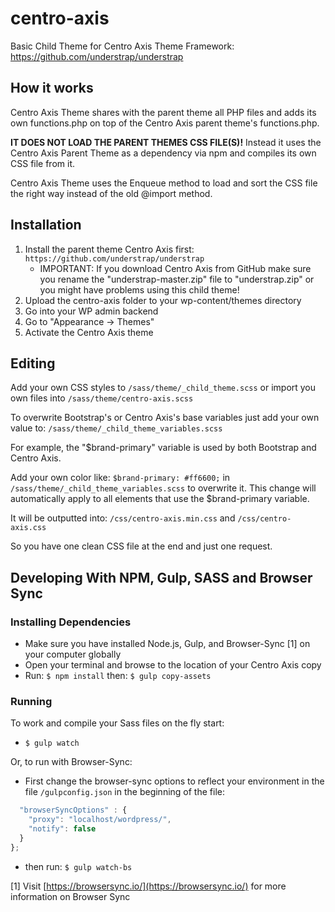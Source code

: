 # centro-axis
Basic Child Theme for Centro Axis Theme Framework: https://github.com/understrap/understrap

## How it works
Centro Axis Theme shares with the parent theme all PHP files and adds its own functions.php on top of the Centro Axis parent theme's functions.php.

**IT DOES NOT LOAD THE PARENT THEMES CSS FILE(S)!** Instead it uses the Centro Axis Parent Theme as a dependency via npm and compiles its own CSS file from it.

Centro Axis Theme uses the Enqueue method to load and sort the CSS file the right way instead of the old @import method.

## Installation
1. Install the parent theme Centro Axis first: `https://github.com/understrap/understrap`
   - IMPORTANT: If you download Centro Axis from GitHub make sure you rename the "understrap-master.zip" file to "understrap.zip" or you might have problems using this child theme!
1. Upload the centro-axis folder to your wp-content/themes directory
1. Go into your WP admin backend 
1. Go to "Appearance -> Themes"
1. Activate the Centro Axis theme

## Editing
Add your own CSS styles to `/sass/theme/_child_theme.scss`
or import you own files into `/sass/theme/centro-axis.scss`

To overwrite Bootstrap's or Centro Axis's base variables just add your own value to:
`/sass/theme/_child_theme_variables.scss`

For example, the "$brand-primary" variable is used by both Bootstrap and Centro Axis.

Add your own color like: `$brand-primary: #ff6600;` in `/sass/theme/_child_theme_variables.scss` to overwrite it. This change will automatically apply to all elements that use the $brand-primary variable.

It will be outputted into:
`/css/centro-axis.min.css` and `/css/centro-axis.css`

So you have one clean CSS file at the end and just one request.

## Developing With NPM, Gulp, SASS and Browser Sync

### Installing Dependencies
- Make sure you have installed Node.js, Gulp, and Browser-Sync [1] on your computer globally
- Open your terminal and browse to the location of your Centro Axis copy
- Run: `$ npm install` then: `$ gulp copy-assets`

### Running
To work and compile your Sass files on the fly start:

- `$ gulp watch`

Or, to run with Browser-Sync:

- First change the browser-sync options to reflect your environment in the file `/gulpconfig.json` in the beginning of the file:
```javascript
  "browserSyncOptions" : {
    "proxy": "localhost/wordpress/",
    "notify": false
  }
};
```
- then run: `$ gulp watch-bs`

[1] Visit [https://browsersync.io/](https://browsersync.io/) for more information on Browser Sync
